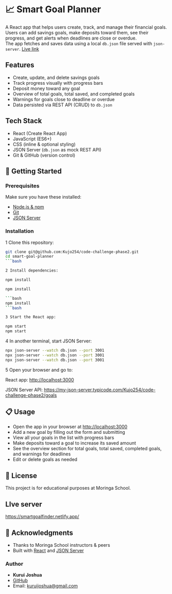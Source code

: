 # 📈 Smart Goal Planner

A React app that helps users create, track, and manage their financial goals.  
Users can add savings goals, make deposits toward them, see their progress, and get alerts when deadlines are close or overdue.  
The app fetches and saves data using a local `db.json` file served with `json-server`.
[Live link](https://smartgoalfinder.netlify.app/)

## Features

- Create, update, and delete savings goals
- Track progress visually with progress bars
- Deposit money toward any goal
- Overview of total goals, total saved, and completed goals
- Warnings for goals close to deadline or overdue
- Data persisted via REST API (CRUD) to `db.json`

## Tech Stack

- React (Create React App)
- JavaScript (ES6+)
- CSS (inline & optional styling)
- JSON Server (`db.json` as mock REST API)
- Git & GitHub (version control)

## 🧰 Getting Started

### Prerequisites

Make sure you have these installed:

- [Node.js & npm](https://nodejs.org/)
- [Git](https://git-scm.com/)
- [JSON Server](https://www.npmjs.com/package/json-server)

### Installation

1 Clone this repository:

```bash
git clone git@github.com:Kujo254/code-challenge-phase2.git
cd smart-goal-planner
```bash

2 Install dependencies:

npm install

npm install

```bash
npm install
```bash

3 Start the React app:

npm start
npm start

```

4 In another terminal, start JSON Server:

```bash
npx json-server --watch db.json --port 3001
npx json-server --watch db.json --port 3001
npx json-server --watch db.json --port 3001
```

5 Open your browser and go to:

React app: <http://localhost:3000>

JSON Server API: <https://my-json-server.typicode.com/Kujo254/code-challenge-phase2/goals>

## 📋 Usage

- Open the app in your browser at [http://localhost:3000](http://localhost:3000)
- Add a new goal by filling out the form and submitting
- View all your goals in the list with progress bars
- Make deposits toward a goal to increase its saved amount
- See the overview section for total goals, total saved, completed goals, and warnings for deadlines
- Edit or delete goals as needed

## 📜 License

This project is for educational purposes at Moringa School.

## LIve server
https://smartgoalfinder.netlify.app/

## 🙌 Acknowledgments

- Thanks to Moringa School instructors & peers
- Built with [React](https://reactjs.org/) and [JSON Server](https://github.com/typicode/json-server)

### Author

- **Kurui Joshua**
- [GitHub](https://github.com/Kujo254)
- Email: <kuruijoshua@gmail.com>

